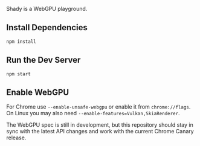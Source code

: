 Shady is a WebGPU playground.

## Install Dependencies

```
npm install
```

## Run the Dev Server

```
npm start
```

## Enable WebGPU

For Chrome use `--enable-unsafe-webgpu` or enable it from `chrome://flags`.
On Linux you may also need `--enable-features=Vulkan,SkiaRenderer`.

The WebGPU spec is still in development, but this repository should stay
in sync with the latest API changes and work with the current Chrome
Canary release.

